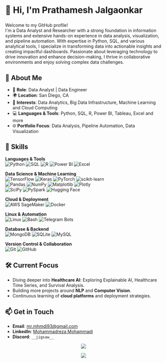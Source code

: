 # 👋 Hi, I'm Prathamesh Jalgaonkar
### <div>
Welcome to my GitHub profile!  
I'm a Data Analyst and Researcher with a strong foundation in information systems and extensive hands-on experience in data analysis, 
visualization, and pipeline automation. With expertise in Python, SQL, and various analytical tools, I specialize in transforming data 
into actionable insights and creating impactful dashboards. Passionate about leveraging technology to drive innovation and enhance 
decision-making, I thrive in collaborative environments and enjoy solving complex data challenges.
</div>

## 🌟 About Me

- 💼 **Role**: Data Analyst | Data Engineer  
- 🌍 **Location**: San Diego, CA  
- 🧠 **Interests**: Data Analytics, Big Data Infrastructure, Machine Learning and Cloud Computing
- 💻 **Languages & Tools**: Python, SQL, R, Power BI, Tableau, Excel and more  
- 🌐 **Portfolio Focus**: Data Analysis, Pipeline Automation, Data Visualization

## 🔧 Skills

**Languages & Tools**  
![Python](https://img.shields.io/badge/python-3670A0?style=plastic&logo=python&logoColor=ffdd54) ![SQL](https://img.shields.io/badge/SQL-276DC3?style=plastic&logo=r&logoColor=white) ![R](https://img.shields.io/badge/javascript-%23323330.svg?style=plastic&logo=javascript&logoColor=%23F7DF1E) ![Power BI](https://img.shields.io/badge/FastAPI-005571?style=plastic&logo=fastapi) ![Excel](https://img.shields.io/badge/flask-%23000.svg?style=plastic&logo=flask&logoColor=white)  

**Data Science & Machine Learning**  
![TensorFlow](https://img.shields.io/badge/TensorFlow-%23FF6F00.svg?style=plastic&logo=TensorFlow&logoColor=white) ![Keras](https://img.shields.io/badge/Keras-%23D00000.svg?style=plastic&logo=Keras&logoColor=white) ![PyTorch](https://img.shields.io/badge/PyTorch-%23EE4C2C.svg?style=plastic&logo=PyTorch&logoColor=white) ![scikit-learn](https://img.shields.io/badge/scikit--learn-%23F7931E.svg?style=plastic&logo=scikit-learn&logoColor=white)  
![Pandas](https://img.shields.io/badge/pandas-%23150458.svg?style=plastic&logo=pandas&logoColor=white) ![NumPy](https://img.shields.io/badge/numpy-%23013243.svg?style=plastic&logo=numpy&logoColor=white) ![Matplotlib](https://img.shields.io/badge/Matplotlib-%23ffffff.svg?style=plastic&logo=Matplotlib&logoColor=black) ![Plotly](https://img.shields.io/badge/Plotly-%233F4F75.svg?style=plastic&logo=plotly&logoColor=white)  
![SciPy](https://img.shields.io/badge/SciPy-%230C55A5.svg?style=plastic&logo=scipy&logoColor=white) ![PySpark](https://img.shields.io/badge/PySpark-%23E25A1C.svg?style=plastic&logo=apache-spark&logoColor=white) ![Hugging Face](https://img.shields.io/badge/HuggingFace-%23FFCC4D.svg?style=plastic&logo=huggingface&logoColor=black)  

**Cloud & Deployment**  
![AWS SageMaker](https://img.shields.io/badge/AWS_SageMaker-232F3E?style=plastic&logo=amazon-aws&logoColor=white) ![Docker](https://img.shields.io/badge/docker-%230db7ed.svg?style=plastic&logo=docker&logoColor=white)  

**Linux & Automation**  
![Linux](https://img.shields.io/badge/Linux-FCC624?style=plastic&logo=linux&logoColor=black) ![Bash](https://img.shields.io/badge/bash-%23121011.svg?style=plastic&logo=gnu-bash&logoColor=white) ![Telegram Bots](https://img.shields.io/badge/Telegram_Bots-0088CC?style=plastic&logo=telegram&logoColor=white)  

**Database & Backend**  
![MongoDB](https://img.shields.io/badge/MongoDB-%234ea94b.svg?style=plastic&logo=mongodb&logoColor=white) ![SQLite](https://img.shields.io/badge/sqlite-%2307405e.svg?style=plastic&logo=sqlite&logoColor=white) ![MySQL](https://img.shields.io/badge/mysql-4479A1.svg?style=plastic&logo=mysql&logoColor=white)  

**Version Control & Collaboration**  
![Git](https://img.shields.io/badge/git-%23F05033.svg?style=plastic&logo=git&logoColor=white) ![GitHub](https://img.shields.io/badge/github-%23121011.svg?style=plastic&logo=github&logoColor=white)  

## 🛠️ Current Focus

- Diving deeper into **Healthcare AI**: Exploring Explainable AI, Healthcare Time Series, and Survival Analysis.  
- Building more projects around **NLP** and **Computer Vision**.  
- Continuous learning of **cloud platforms** and deployment strategies.  

## 📫 Get in Touch

- **Email**: mr.mhmdi93@gmail.com  
- **LinkedIn**: [Mohammadreza Mohammadi](https://www.linkedin.com/in/mohammadreza-mohammadi94)  
- **Discord**: `__jigsaw__`  

<div align="center">
  
  ![](https://github-readme-streak-stats.herokuapp.com/?user=mohammadreza-mohammadi94&theme=dark&hide_border=true)  
    
  ![](https://github-readme-stats.vercel.app/api/top-langs/?username=mohammadreza-mohammadi94&theme=dark&hide_border=true&include_all_commits=false&count_private=false&layout=compact)

</div>
